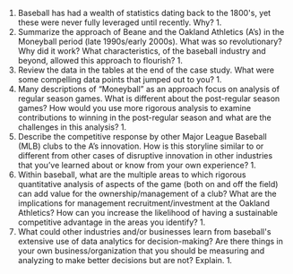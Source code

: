 1. Baseball has had a wealth of statistics dating back to the 1800's, yet these were never fully leveraged until recently. Why?
	1. 
2. Summarize the approach of Beane and the Oakland Athletics (A’s) in the Moneyball period (late 1990s/early 2000s). What was so revolutionary? Why did it work? What characteristics, of the baseball industry and beyond, allowed this approach to flourish?
	1. 
3. Review the data in the tables at the end of the case study. What were some compelling data points that jumped out to you?
	1. 
4. Many descriptions of “Moneyball” as an approach focus on analysis of regular season games. What is different about the post-regular season games? How would you use more rigorous analysis to examine contributions to winning in the post-regular season and what are the challenges in this analysis?
	1. 
5. Describe the competitive response by other Major League Baseball (MLB) clubs to the A’s innovation. How is this storyline similar to or different from other cases of disruptive innovation in other industries that you’ve learned about or know from your own experience?
	1. 
6. Within baseball, what are the multiple areas to which rigorous quantitative analysis of aspects of the game (both on and off the field) can add value for the ownership/management of a club? What are the implications for management recruitment/investment at the Oakland Athletics? How can you increase the likelihood of having a sustainable competitive advantage in the areas you identify?
	1. 
7. What could other industries and/or businesses learn from baseball's extensive use of data analytics for decision-making? Are there things in your own business/organization that you should be measuring and analyzing to make better decisions but are not? Explain.
	1. 